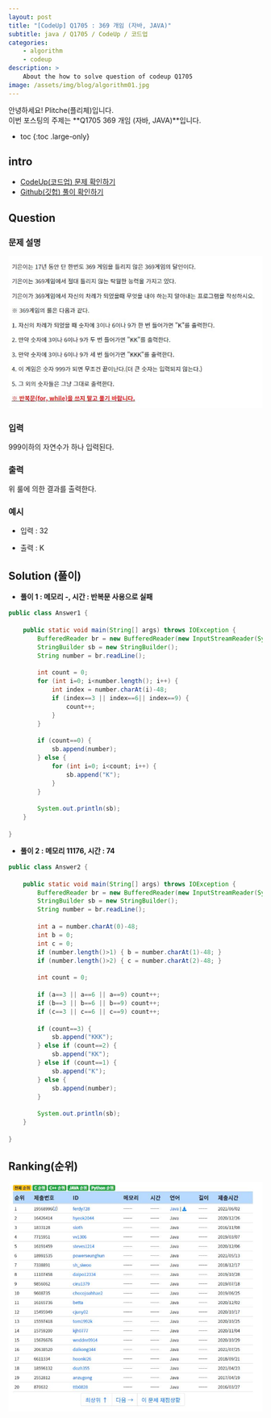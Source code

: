 ```yaml
---
layout: post
title: "[CodeUp] Q1705 : 369 개임 (자바, JAVA)"
subtitle: java / Q1705 / CodeUp / 코드업
categories:
    - algorithm
    - codeup
description: >
    About the how to solve question of codeup Q1705
image: /assets/img/blog/algorithm01.jpg
---
```


안녕하세요! Plitche(플리체)입니다.  
이번 포스팅의 주제는 **Q1705 369 개임 (자바, JAVA)**입니다.

* toc
{:toc .large-only}

## intro
* [CodeUp(코드업) 문제 확인하기](https://codeup.kr/problem.php?id=1705)  
* [Github(깃헙) 풀이 확인하기](https://github.com/plitche/CodeUp_Solution/tree/master/Q1701~Q1800/Q1705)  

## Question
### 문제 설명
![](/assets/post/codeup/Q1700~Q1799/20211206_02/01.JPG)  

### 입력
999이하의 자연수가 하나 입력된다.  

### 출력
위 룰에 의한 결과를 출력한다.  
  
### 예시
* 입력 : 32  
  
* 출력 : K  

## Solution (풀이)
* **풀이 1 : 메모리 -, 시간 : 반복문 사용으로 실패**  

```java
public class Answer1 {
	
	public static void main(String[] args) throws IOException {
        BufferedReader br = new BufferedReader(new InputStreamReader(System.in));
        StringBuilder sb = new StringBuilder();
        String number = br.readLine();
        
        int count = 0;
        for (int i=0; i<number.length(); i++) {
        	int index = number.charAt(i)-48;
        	if (index==3 || index==6|| index==9) {
        		count++;
        	}
        }
        
        if (count==0) {
        	sb.append(number);
        } else {
        	for (int i=0; i<count; i++) {
            	sb.append("K");
            }	
        }
        
        System.out.println(sb);
    }
    	 
}
```  
  
* **풀이 2 : 메모리 11176, 시간 : 74**  

```java
public class Answer2 {
	
	public static void main(String[] args) throws IOException {
        BufferedReader br = new BufferedReader(new InputStreamReader(System.in));
        StringBuilder sb = new StringBuilder();
        String number = br.readLine();
        
        int a = number.charAt(0)-48;
        int b = 0;
        int c = 0;
        if (number.length()>1) { b = number.charAt(1)-48; }
        if (number.length()>2) { c = number.charAt(2)-48; }
        
        int count = 0;
        
        if (a==3 || a==6 || a==9) count++;
        if (b==3 || b==6 || b==9) count++;
        if (c==3 || c==6 || c==9) count++;
        
        if (count==3) {
        	sb.append("KKK");
        } else if (count==2) {
        	sb.append("KK");
        } else if (count==1) {
        	sb.append("K");
        } else {
        	sb.append(number);
        }
        
        System.out.println(sb);
    }
    	 
}
```  
## Ranking(순위)
![](/assets/post/codeup/Q1700~Q1799/20211206_02/03.JPG)  